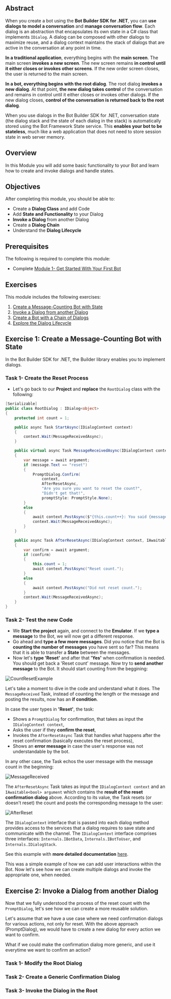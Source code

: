 
## Abstract

When you create a bot using the **Bot Builder SDK for .NET**, you can **use dialogs to model a conversation** and **manage conversation flow**. 
Each dialog is an abstraction that encapsulates its own state in a C# class that implements ```IDialog```. 
A dialog can be composed with other dialogs to maximize reuse, and a dialog context maintains the stack of dialogs that are active in the conversation at any point in time. 

**In a traditional application**, everything begins with the **main screen**. The main screen **invokes a new screen**. The new screen remains **in control until it either closes or invokes other screens**. If the new order screen closes, the user is returned to the main screen.

**In a bot, everything begins with the root dialog**. The root dialog **invokes a new dialog**. At that point, **the new dialog takes control** of the conversation and remains in control until it either closes or invokes other dialogs. If the new dialog closes, **control of the conversation is returned back to the root dialog**.

When you use dialogs in the Bot Builder SDK for .NET, conversation state (the dialog stack and the state of each dialog in the stack) is automatically stored using the Bot Framework State service. This **enables your bot to be stateless**, much like a web application that does not need to store session state in web server memory.

## Overview

In this Module you will add some basic functionality to your Bot and learn how to create and invoke dialogs and handle states.

##  Objectives

After completing this module, you should be able to:
- Create a **Dialog Class** and add Code
- Add **State and Functionality** to your Dialog 
- **Invoke a Dialog** from another Dialog
- Create a **Dialog Chain**
- Understand the **Dialog Lifecycle**

##  Prerequisites

The following is required to complete this module:
- Complete [Module 1- Get Started With Your First Bot](https://github.com/sophiehn/MySuperBots/tree/master/Module%201-%20Create%20your%20First%20Bot)


## Exercises
This module includes the following exercises:

1. [Create a Message-Counting Bot with State](https://github.com/sophiehn/MySuperBots/tree/master/Module%202-%20Add%20Functionality%20To%20your%20Bot#exercise-1-create-a-message-counting-bot-with-state)
1. [Invoke a Dialog from another Dialog](https://github.com/sophiehn/MySuperBots/tree/master/Module%202-%20Add%20Functionality%20To%20your%20Bot#exercise-2-invoke-a-dialog-from-another-dialog)
1. [Create a Bot with a Chain of Dialogs]()
1. [Explore the Dialog Lifecycle]()

## Exercise 1: Create a Message-Counting Bot with State

In the Bot Builder SDK for .NET, the Builder library enables you to implement dialogs. 

### Task 1- Create the Reset Process 

- Let's go back to our **Project** and **replace** the ```RootDialog``` class  with the following:

```csharp
[Serializable]
public class RootDialog : IDialog<object>
{
    protected int count = 1;

    public async Task StartAsync(IDialogContext context)
    {
        context.Wait(MessageReceivedAsync);
    }

    public virtual async Task MessageReceivedAsync(IDialogContext context, IAwaitable<IMessageActivity> argument)
    {
        var message = await argument;
        if (message.Text == "reset")
        {
            PromptDialog.Confirm(
                context,
                AfterResetAsync,
                "Are you sure you want to reset the count?",
                "Didn't get that!",
                promptStyle: PromptStyle.None);
        }
        else
        {
            await context.PostAsync($"{this.count++}: You said {message.Text}");
            context.Wait(MessageReceivedAsync);
        }
    }

    public async Task AfterResetAsync(IDialogContext context, IAwaitable<bool> argument)
    {
        var confirm = await argument;
        if (confirm)
        {
            this.count = 1;
            await context.PostAsync("Reset count.");
        }
        else
        {
            await context.PostAsync("Did not reset count.");
        }
        context.Wait(MessageReceivedAsync);
    }
}
```

### Task 2- Test the new Code

- We **Start the project** again, and connect to the **Emulator**. If we **type a message** to the Bot, we will now get a different response. 
- Go ahead and **type a few more messages**. Did you notice that the Bot is **counting the number of messages** you have sent so far? This means that it is able to transfer a **State** between the messages.
- Now let's **type 'Reset'** and after that **'Yes'** when confirmation is needed. You should get back a 'Reset count' message. Now try to **send another message** to the Bot. It should start counting from the beggining:   

![CountResetExample](https://github.com/sophiehn/MySuperBots/blob/master/Module%202-%20Add%20Functionality%20To%20your%20Bot/Images/CountResetExample.PNG)

Let's take a moment to dive in the code and understand what it does. The ```MessageReceived``` Task, instead of counting the length or the message and posting the results, now has an **if condition**. 

In case the user types in **'Reset'**, the task:
- Shows a ```PromptDialog``` for confirmation, that takes as input the ```IDialogContext context```,
- Asks the user if they **confirm the reset**,
- Invokes the ``` AfterResetAsync ``` Task that handles what happens after the reset confirmation (basically executes the reset process),
- Shows an **error message** in case the user's response was not understandable by the bot.

In any other case, the Task echos the user message with the message count in the beginning:

![MessageReceived](https://github.com/sophiehn/MySuperBots/blob/master/Module%202-%20Add%20Functionality%20To%20your%20Bot/Images/MessageReceived.PNG)

The ```AfterResetAsync``` Task takes as input the ```IDialogContext context``` and an ``` IAwaitable<bool> argument ``` which contains the **result of the reset confirmation dialog** above.
According to its value, the Task resets (or doesn't reset) the count and posts the corresponding message to the user:

![AfterReset](https://github.com/sophiehn/MySuperBots/blob/master/Module%202-%20Add%20Functionality%20To%20your%20Bot/Images/AfterReset.PNG)

The ```IDialogContext``` interface that is passed into each dialog method provides access to the services that a dialog requires to save state and communicate with the channel. The ```IDialogContext``` interface comprises three interfaces: ```Internals.IBotData```, ```Internals.IBotToUser```, and ```Internals.IDialogStack```.

See this example with **more detailed documentation** [here](https://docs.microsoft.com/en-us/bot-framework/dotnet/bot-builder-dotnet-dialogs).

This was a simple example of how we can add user interactions within the Bot. Now let's see how we can create multiple dialogs and invoke the appropriate one, when needed.


## Exercise 2: Invoke a Dialog from another Dialog

Now that we fully understood the process of the reset count with the ```PromptDialog```, let's see how we can create a more reusable solution.

Let's assume that we have a use case where we need confirmation dialogs for various actions, not only for reset. With the above approach (PromptDialog), we would have to create a new dialog for every action we want to confirm. 

What if we could make the confirmation dialog more generic, and use it everytime we want to confirm an action?

### Task 1- Modify the Root Dialog

### Task 2- Create a Generic Confirmation Dialog

### Task 3- Invoke the Dialog in the Root